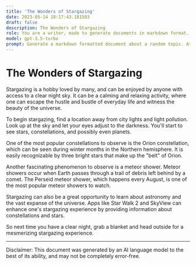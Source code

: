 ```yaml
---
title: 'The Wonders of Stargazing'
date: 2023-05-14 18:17:43.181583
draft: false
description: The Wonders of Stargazing
role: You are a writer, made to generate documents in markdown format. It is very important that all of the documents you generate are in valid markdown format.
model: gpt-3.5-turbo
prompt: Generate a markdown formatted document about a random topic. At the bottom, include a disclaimer explaining that the document was generated by you. The first line of the document should be the title. Make sure that the entire document is in proper markdown format, using a mix of various tags to make the document visually appealing.
---
```


# The Wonders of Stargazing

Stargazing is a hobby loved by many, and can be enjoyed by anyone with access to a clear night sky. It can be a calming and relaxing activity, where one can escape the hustle and bustle of everyday life and witness the beauty of the universe.

To begin stargazing, find a location away from city lights and light pollution. Look up at the sky and let your eyes adjust to the darkness. You'll start to see stars, constellations, and possibly even planets. 

One of the most popular constellations to observe is the Orion constellation, which can be seen during winter months in the Northern hemisphere. It is easily recognizable by three bright stars that make up the "belt" of Orion.

Another fascinating phenomenon to observe is a meteor shower. Meteor showers occur when Earth passes through a trail of debris left behind by a comet. The Perseid meteor shower, which happens every August, is one of the most popular meteor showers to watch.

Stargazing can also be a great opportunity to learn about astronomy and the vast expanse of the universe. Apps like Star Walk 2 and SkyView can enhance one's stargazing experience by providing information about constellations and stars.

So next time you have a clear night, grab a blanket and head outside for a mesmerizing stargazing experience. 

***

Disclaimer: This document was generated by an AI language model to the best of its ability, and may not be completely error-free.